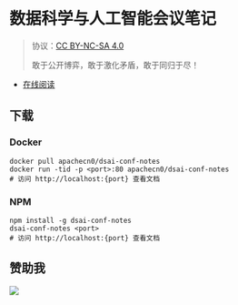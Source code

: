 <!--
    需要填充的占位符：
    
    README.md
    
        数据科学与人工智能会议笔记：文档中文名
        {nameEn}：文档英文名
        {urlEn}：文档原始链接
        dsai-conf：域名前缀
        飞龙：负责人名称
        wizardforcel：负责人 Github 用户名
        562826179：负责人 QQ
        dsai-conf-notes：ApacheCN 的 Github 仓库名称
        dsai-conf-notes：DockerHub 仓库名称
        dsai-conf-notes：PYPI 包名称
        dsai-conf-notes：NPM 包名称
    
    CNAME
    
        dsai-conf：域名前缀

    index.html
    
        数据科学与人工智能会议笔记：文档中文名
        #1E90FF：显示颜色
        dsai-conf-notes：ApacheCN 的 Github 仓库名称

    asset/docsify-flygon-footer.js
    
        dsai-conf-notes：ApacheCN 的 Github 仓库名称
-->

# 数据科学与人工智能会议笔记

> 协议：[CC BY-NC-SA 4.0](http://creativecommons.org/licenses/by-nc-sa/4.0/)
> 
> 敢于公开博弈，敢于激化矛盾，敢于同归于尽！

* [在线阅读](https://dsai-conf.flygon.net)

## 下载

### Docker

```
docker pull apachecn0/dsai-conf-notes
docker run -tid -p <port>:80 apachecn0/dsai-conf-notes
# 访问 http://localhost:{port} 查看文档
```

### NPM

```
npm install -g dsai-conf-notes
dsai-conf-notes <port>
# 访问 http://localhost:{port} 查看文档
```

## 赞助我

![](https://img-blog.csdnimg.cn/20200112005920729.png)
